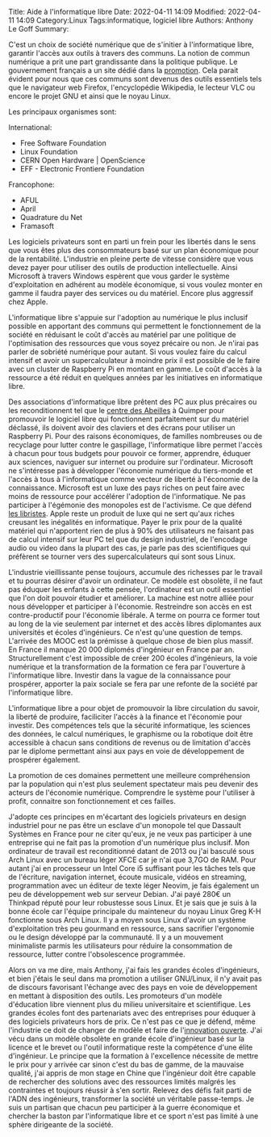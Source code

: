 Title: Aide à l'informatique libre
Date: 2022-04-11 14:09
Modified: 2022-04-11 14:09
Category:Linux
Tags:informatique, logiciel libre
Authors: Anthony Le Goff
Summary:

C'est un choix de société numérique que de s'initier à l'informatique libre, garantir l'accès aux outils à travers des communs. La notion de commun numérique a prit une part grandissante dans la politique publique. Le gouvernement français a un site dédié dans la [promotion](https://communs.societenumerique.gouv.fr/). Cela parait évident pour nous que ces communs sont devenus des outils essentiels tels que le navigateur web Firefox, l'encyclopédie Wikipedia, le lecteur VLC ou encore le projet GNU et ainsi que le noyau Linux.  

Les principaux organismes sont:

International:

* Free Software Foundation
* Linux Foundation
* CERN Open Hardware | OpenScience
* EFF - Electronic Frontiere Foundation

Francophone:

* AFUL
* April
* Quadrature du Net
* Framasoft


Les logiciels privateurs sont en parti un frein pour les libertés dans le sens que vous êtes plus des consommateurs basé sur un plan économique pour de la rentabilité. L'industrie en pleine perte de vitesse considère que vous devez payer pour utiliser des outils de production intellectuelle. Ainsi Microsoft à travers Windows espèrent que vous garder le système d'exploitation en adhérent au modèle économique, si vous voulez monter en gamme il faudra payer des services ou du matériel. Encore plus aggressif chez Apple.  

L'informatique libre s'appuie sur l'adoption au numérique le plus inclusif possible en apportant des communs qui permettent le fonctionnement de la société en réduisant le coût d'accès au matériel par une politique de l'optimisation des ressources que vous soyez précaire ou non. Je n'irai pas parler de sobriété numérique pour autant. Si vous voulez faire du calcul intensif et avoir un supercalculateur à moindre prix il est possible de le faire avec un cluster de Raspberry Pi en montant en gamme. Le coût d'accès à la ressource a été réduit en quelques années par les initiatives en informatique libre.   

Des associations d'informatique libre prêtent des PC aux plus précaires ou les reconditionnent tel que le [centre des Abeilles](https://www.centredesabeilles.fr/dons-dordinateurs-et-redistribution/) à Quimper pour promouvoir le logiciel libre qui fonctionnent parfaitement sur du matériel déclassé, ils doivent avoir des claviers et des écrans pour utiliser un Raspberry Pi. Pour des raisons économiques, de familles nombreuses ou de recyclage pour lutter contre le gaspillage, l'informatique libre permet l'accès à chacun pour tous budgets pour pouvoir ce former, apprendre, éduquer aux sciences, naviguer sur internet ou produire sur l'ordinateur. Microsoft ne s'intéresse pas à développer l'économie numérique du tiers-monde et l'accès à tous à l'informatique comme vecteur de liberté à l'économie de la connaissance. Microsoft est un luxe des pays riches on peut faire avec moins de ressource pour accélérer l'adoption de l'informatique. Ne pas participer à l'égémonie des monopoles est de l'activisme. Ce que défend [les libristes](https://fr.wikipedia.org/wiki/Culture_libre). Apple reste un produit de luxe qui ne sert qu'aux riches creusant les inégalités en informatique. Payer le prix pour de la qualité matériel qui n'apportent rien de plus à 90% des utilisateurs ne faisant pas de calcul intensif sur leur PC tel que du design industriel, de l'encodage audio ou video dans la plupart des cas, je parle pas des scientifiques qui préfèrent se tourner vers des supercalculateurs qui sont sous Linux.  

L'industrie vieillissante pense toujours, accumule des richesses par le travail et tu pourras désirer d'avoir un ordinateur. Ce modèle est obsolète, il ne faut pas éduquer les enfants à cette pensée, l'ordinateur est un outil essentiel que l'on doit pouvoir étudier et améliorer. La machine est notre alliée pour nous développer et participer à l'économie. Restreindre son accès en est contre-productif pour l'économie libérale. A terme on pourra ce former tout au long de la vie seulement par internet et des accès libres diplomantes aux universités et écoles d'ingénieurs. Ce n'est qu'une question de temps. L'arrivée des MOOC est la prémisse à quelque chose de bien plus massif. En France il manque 20 000 diplomés d'ingénieur en France par an. Structurellement c'est impossible de créer 200 écoles d'ingénieurs, la voie numérique et la transformation de la formation ce fera par l'ouverture à l'informatique libre. Investir dans la vague de la connaissance pour prospérer, apporter la paix sociale se fera par une refonte de la société par l'informatique libre.  

L'informatique libre a pour objet de promouvoir la libre circulation du savoir, la liberté de produire, faciliciter l'accès à la finance et l'économie pour investir. Des compétences tels que la sécurité informatique, les sciences des données, le calcul numériques, le graphisme ou la robotique doit être accessible à chacun sans conditions de revenus ou de limitation d'accès par le diplome permettant ainsi aux pays en voie de développement de prospérer également.  

La promotion de ces domaines permettent une meilleure compréhension par la population qui n'est plus seulement spectateur mais peu devenir des acteurs de l'économie numérique. Comprendre le système pour l'utiliser à profit, connaitre son fonctionnement et ces failles.  

J'adopte ces principes en m'écartant des logiciels privateurs en design industriel pour ne pas être un esclave d'un monopole tel que Dassault Systèmes en France pour ne citer qu'eux, je ne veux pas participer à une entreprise qui ne fait pas la promotion d'un numérique plus inclusif. Mon ordinateur de travail est reconditionné datant de 2013 ou j'ai basculé sous Arch Linux avec un bureau léger XFCE car je n'ai que 3,7GO de RAM. Pour autant j'ai en processeur un Intel Core i5 suffisant pour les tâches tels que de l'écriture, navigation internet, écoute musicale, vidéos en streaming, programmation avec un éditeur de texte léger Neovim, je fais également un peu de développement web sur serveur Debian. J'ai payé 280€ un Thinkpad réputé pour leur robustesse sous Linux. Et je sais que je suis à la bonne école car l'équipe principale du mainteneur du noyau Linux Greg K-H fonctionne sous Arch Linux. Il y a moyen sous Linux d'avoir un système d'exploitation très peu gourmand en ressource, sans sacrifier l'ergonomie ou le design développé par la communauté. Il y a un mouvement minimaliste parmis les utilisateurs pour réduire la consommation de ressource, lutter contre l'obsolescence programmée.  

Alors on va me dire, mais Anthony, j'ai fais les grandes écoles d'ingénieurs, et bien j'étais le seul dans ma promotion a utiliser GNU/Linux, il n'y avait pas de discours favorisant l'échange avec des pays en voie de développement en mettant à disposition des outils. Les promoteurs d'un modèle d'éducation libre viennent plus du milieu universitaire et scientifique. Les grandes écoles font des partenariats avec des entreprises pour éduquer à des logiciels privateurs hors de prix. Ce n'est pas ce que je défend, même l'industrie ce doit de changer de modèle et faire de l'[innovation ouverte](https://fr.wikipedia.org/wiki/Innovation_ouverte). J'ai vécu dans un modèle obsolète en grande école d'ingénieur basé sur la licence et le brevet ou l'outil informatique reste la compétence d'une élite d'ingénieur. Le principe que la formation à l'excellence nécessite de mettre le prix pour y arrivée car sinon c'est du bas de gamme, de la mauvaise qualité, j'ai appris de mon stage en Chine que l'ingénieur doit être capable de rechercher des solutions avec des ressources limités malgrés les contraintes et toujours réussir à s'en sortir. Relevez des défis fait parti de l'ADN des ingénieurs, transformer la société un véritable passe-temps. Je suis un partisan que chacun peu participer à la guerre économique et chercher la baston par l'informatique libre et ce sport n'est pas limité à une sphère dirigeante de la société.
